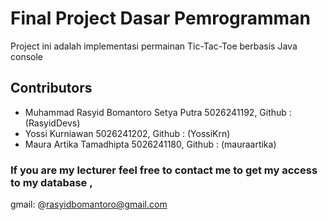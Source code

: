  # Final Project Dasar Pemrogramman

Project ini adalah implementasi permainan Tic-Tac-Toe berbasis Java console

## Contributors

- Muhammad Rasyid Bomantoro Setya Putra 5026241192, Github : (RasyidDevs)
- Yossi Kurniawan 5026241202, Github : (YossiKrn)
- Maura Artika Tamadhipta 5026241180, Github : (mauraartika)

### If you are my lecturer feel free to contact me to get my access to my database ,
gmail: @rasyidbomantoro@gmail.com







